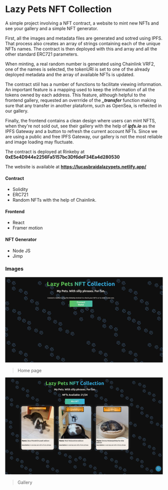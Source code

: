 # Lazy Pets NFT Collection

A simple project involving a NFT contract, a website to mint new NFTs and see your gallery and a simple NFT generator.

First, all the images and metadata files are generated and sotred using IPFS. That process also creates an array of strings containing each of the unique NFTs names. The contract is then deployed with this and array and all the other standard ERC721 parameters.

When minting, a real random number is generated using Chainlink VRF2, one of the names is selected, the tokenURI is set to one of the already deployed metadata and the array of available NFTs is updated.

The contract stiil has a number of functions to facilitate viewing information. An important feature is a mapping used to keep the information of all the tokens owned by each address. This feature, although helpful to the frontend gallery, requested an overrride of the ***_transfer*** function making sure that any transfer in another plataform, such as OpenSea, is reflected in our gallery.

Finally, the frontend contains a clean design where users can mint NFTS, when they're not sold out, see their gallery with the help of ***ipfs.io*** as the IPFS Gateway and a button to refresh the current account NFTs. Since we are using a public and free IPFS Gateway, our gallery is not the most reliable and image loading may fluctuate.

The contract is deployed at Rinkeby at **0xE5e4D944e2256Fa5157bc3Df6deF34Ea4d280530**

The website is available at **https://lucasbraidalazypets.netlify.app/**



#### Contract
- Solidity
- ERC721
- Random NFTs with the help of Chainlink.


#### Frontend
- React
- Framer motion

#### NFT Generator
- Node JS
- Jimp


### Images

![](https://raw.githubusercontent.com/LucasBraida/PetsNFTs/main/frontend/LPNFT_connect_wallet.png)
> Home page

![](https://raw.githubusercontent.com/LucasBraida/PetsNFTs/main/frontend/LPNFT_gallery.png)

> Gallery

